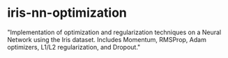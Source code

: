 # iris-nn-optimization
"Implementation of optimization and regularization techniques on a Neural Network using the Iris dataset. Includes Momentum, RMSProp, Adam optimizers, L1/L2 regularization, and Dropout."
